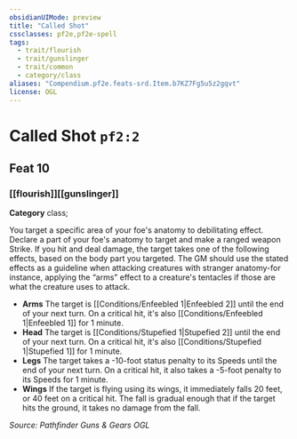 ```yaml
---
obsidianUIMode: preview
title: "Called Shot"
cssclasses: pf2e,pf2e-spell
tags:
  - trait/flourish
  - trait/gunslinger
  - trait/common
  - category/class
aliases: "Compendium.pf2e.feats-srd.Item.b7KZ7Fg5u5z2gqvt"
license: OGL
---
```

# Called Shot `pf2:2`
## Feat 10
### [[flourish]][[gunslinger]]

**Category** class; 




You target a specific area of your foe's anatomy to debilitating effect. Declare a part of your foe's anatomy to target and make a ranged weapon Strike. If you hit and deal damage, the target takes one of the following effects, based on the body part you targeted. The GM should use the stated effects as a guideline when attacking creatures with stranger anatomy-for instance, applying the “arms” effect to a creature's tentacles if those are what the creature uses to attack.

*   **Arms** The target is [[Conditions/Enfeebled 1|Enfeebled 2]] until the end of your next turn. On a critical hit, it's also [[Conditions/Enfeebled 1|Enfeebled 1]] for 1 minute.
*   **Head** The target is [[Conditions/Stupefied 1|Stupefied 2]] until the end of your next turn. On a critical hit, it's also [[Conditions/Stupefied 1|Stupefied 1]] for 1 minute.
*   **Legs** The target takes a -10-foot status penalty to its Speeds until the end of your next turn. On a critical hit, it also takes a -5-foot penalty to its Speeds for 1 minute.
*   **Wings** If the target is flying using its wings, it immediately falls 20 feet, or 40 feet on a critical hit. The fall is gradual enough that if the target hits the ground, it takes no damage from the fall.

*Source: Pathfinder Guns & Gears*
*OGL*